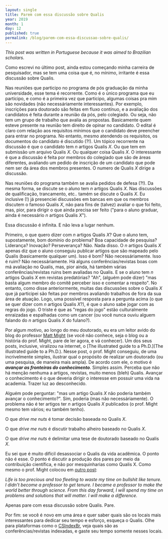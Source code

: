 ```yaml
---
layout: single
title: Parem com essa discussão sobre Qualis
year: 2019
month: 1
day: 12
published: true
permalink: /blog/parem-com-essa-discussao-sobre-qualis/
---
```


*This post was written in Portuguese because it was aimed to Brazilian scholars.*

Como escrevi no último post, ainda estou começando minha carreira de pesquisador,
mas se tem uma coisa que é, no mínimo, irritante é essa discussão sobre Qualis.

Nas reuniões que participo no programa de pós graduação da minha universidade,
esse tema é recorrente. Como é o único programa que eu participo, e como é a primeira
vez que participo, algumas coisas pra mim são novidades (não necessáriamente
interessantes). Por exemplo, inscrições para doutorado são feitas em fluxo contínuo,
e a avaliação dos candidatos é feita durante a reunião da pós, pelo colegiado.
Ou seja, não tem um grupo de trabalho que avalia as propostas. Basicamente quem
esteve presente na reunião tem direito de opinar no candidato. O edital é claro
com relação aos requisitos mínimos que o candidato deve preencher para entrar no
programa. No entanto, mesmo atendendo os requisitos, os documentos do candidato é
discutido (?!). Um tópico recorrente na discussão é que o candidato tem *n* artigos
Qualis *X*. Ou que tem em submissão um arquivo Qualis *X*. Ou qualquer coisa
Qualis *X*. O interessante é que a discussão é feita por membros do colegiado que
são de áreas diferentes, avaliando um pedido de inscrição de um candidato que pode
nem ser da área dos membros presentes. O numero de Qualis *X* dirige a discussão.

Nas reuniões do programa também se avalia pedidos de defesa (?!). Da mesma forma,
se discute se o aluno tem *n* artigos Qualis *X*. Nas discussões de qualificação,
trancamento, etc.. tamém se discute o Qualis *X*. Eu inclusive (!) já presenciei
discussões em bancas em que os membros discutem o famoso Qualis *X*, não para fins
de (talvez) avaliar o que foi feito, mas, pior, para dirigir o que ainda precisa
ser feito ("para o aluno graduar, ainda é necessário *n* artigos Qualis *X*").

Essa discussão é infinita. E não leva a lugar nenhum.

Primeiro, o que quero dizer com *n* artigos Qualis *X*? Que o aluno tem,
supostamente, bom domínio do problema? Boa capacidade de pesquisa? Liderança?
Inovação? Perseverança? Não. Nada disso. O *n* artigos Qualis *X* apenas diz que
o aluno conseguiu publicar artigos que são mapeado pelo Qualis (basicamente qualquer um). Isso é bom? Não
necessáriamente. Isso é ruim? Não necessáriamente. Há alguns conferências/revistas boas
com má avaliação no Qualis, mas, pior ainda, há também várias conferências/revistas ruins bem
avaliadas no Qualis. E se o aluno tem *n* artigos Qualis *X* em revistas predatórias?
"Ah", (alguém pode dizer) "mas basta algum membro do comitê perceber isso e comentar
a respeito". No entanto, como disse anteriormente, muitas das discussões sobre o
Qualis *X* que já participei são feitas por membros avaliando trabalhos de fora
da sua área de atuação. Logo, uma possível resposta para a pergunta acima (o que
se quer dizer com *n* artigos Qualis *X*?), é que o aluno sabe jogar com as regras
do jogo. O triste é que as "regas do jogo" estão culturalmente enraizadas e
espalhadas como um cancer (ou você nunca ouviu alguem falando do *n* artigos
Qualis *X* do fulano?).

Por algum motivo, ao longo do meu doutorado, eu era um leitor avido do blog do
professor [Matt Might](http://matt.might.net/) (se você não conhece, seja o blog
ou a história do prof. Might, pare de ler agora, e vá conhecer). Um dos seus posts,
inclusive, viralizou na internet, o [The illustrated guide to a Ph.D.](The illustrated guide to a Ph.D.).
Nesse post, o prof. Might conseguiu, de uma incrivelmente simples, ilustrar qual
o propósito de realizar um doutorado (ou uma pesquisa, de maneira mais ampla).
De acordo com ele, o motivo é ***avançar as fronteiras do conhecimento***. Simples assim.
Perceba que não há menção nenhuma a artigos, revistas, muito menos (bleh) Qualis.
Avançar o conhecimento é o que deveria dirigir o interesse em possuir uma vida na
academia. Trazer luz ao desconhecido.

Alguém pode perguntar: "mas um artigo Qualis *X* não poderia também avançar o
conhecimento?". Sim, poderia (mas não necessáriamente). O problema não é ter artigos
ter *n* artigos Qualis *X* publicados (o prof. Might mesmo tem vários; eu também
tenho).

O que *drive me nuts* é tomar decisão baseada no Qualis *X*.

O que *drive me nuts* é discutir trabalho alheiro baseado no Qualis *X*.

O que *drive me nuts* é delimitar uma tese de doutorado baseado no Qualis *X*.

Eu sei que é muito difícil desassociar o Qualis da vida acadêmica. O ponto não é
esse. O ponto é discutir a produção dos pares por meio da contribuição científica,
e não por mesquinharias como Qualis X. Como mesmo o prof. Might colocou em [outro
post](http://matt.might.net/articles/tenure/):

*Life is too precious and too fleeting to waste my time on bullshit like tenure. I didn’t become a professor to get tenure. I became a professor to make the world better through science. From this day forward, I will spend my time on problems and solutions that will matter. I will make a difference.*

Apenas pare com essa discussão sobre Qualis. Pare.

Por fim: se você é novo em uma área e quer saber quais são os locais mais interessantes
para dedicar seu tempo e esforço, esqueça o Qualis. Olhe para plataformas como o
[CSIndexBr](http://csindexbr.org/), veja quais são as conferências/revistas indexadas,
e gaste seu tempo somente nesses locais.
